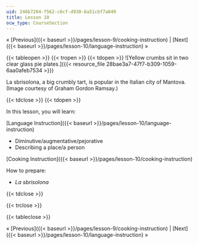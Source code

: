 ```yaml
---
uid: 246b7204-f562-c6cf-d930-6a51cbf7a049
title: Lesson 10
ocw_type: CourseSection
---
```


« [Previous]({{< baseurl >}}/pages/lesson-9/cooking-instruction) | [Next]({{< baseurl >}}/pages/lesson-10/language-instruction) »

{{< tableopen >}}
{{< tropen >}}
{{< tdopen >}}
![Yellow crumbs sit in two clear glass pie plates.]({{< resource_file 28bae3a7-47f7-b309-1059-6aa0afeb7534 >}})  

La sbrisolona, a big crumbly tart, is popular in the Italian city of Mantova. (Image courtesy of Graham Gordon Ramsay.)


{{< tdclose >}}
{{< tdopen >}}


In this lesson, you will learn:

[Language Instruction]({{< baseurl >}}/pages/lesson-10/language-instruction)

*   Diminutive/augmentative/pejorative
*   Describing a place/a person

[Cooking Instruction]({{< baseurl >}}/pages/lesson-10/cooking-instruction)

How to prepare:

*   _La sbrisolona_


{{< tdclose >}}

{{< trclose >}}

{{< tableclose >}}

« [Previous]({{< baseurl >}}/pages/lesson-9/cooking-instruction) | [Next]({{< baseurl >}}/pages/lesson-10/language-instruction) »